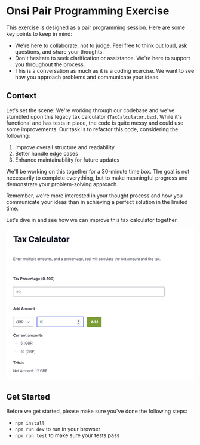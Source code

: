 # Onsi Pair Programming Exercise

This exercise is designed as a pair programming session. Here are some key points to keep in mind:

- We're here to collaborate, not to judge. Feel free to think out loud, ask questions, and share your thoughts.
- Don't hesitate to seek clarification or assistance. We're here to support you throughout the process.
- This is a conversation as much as it is a coding exercise. We want to see how you approach problems and communicate your ideas.

## Context

Let's set the scene: We're working through our codebase and we've stumbled upon this legacy tax calculator (`TaxCalculator.tsx`). While it's functional and has tests in place, the code is quite messy and could use some improvements. Our task is to refactor this code, considering the following:

1. Improve overall structure and readability
2. Better handle edge cases
3. Enhance maintainability for future updates

We'll be working on this together for a 30-minute time box. The goal is not necessarily to complete everything, but to make meaningful progress and demonstrate your problem-solving approach.

Remember, we're more interested in your thought process and how you communicate your ideas than in achieving a perfect solution in the limited time.

Let's dive in and see how we can improve this tax calculator together.

![screenshot of calculator](screenshot.png "Tax Calculator")

## Get Started

Before we get started, please make sure you've done the following steps:

- `npm install`
- `npm run dev` to run in your browser
- `npm run test` to make sure your tests pass
